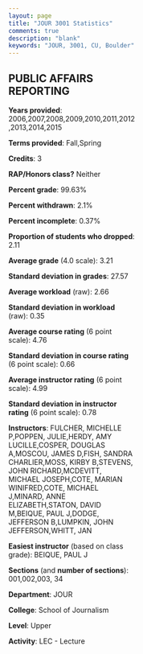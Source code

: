 ```yaml
---
layout: page
title: "JOUR 3001 Statistics"
comments: true
description: "blank"
keywords: "JOUR, 3001, CU, Boulder"
--- 
```

<head>
<script src="https://ajax.googleapis.com/ajax/libs/jquery/2.1.3/jquery.min.js"></script>
<script src="https://dl.dropboxusercontent.com/s/pc42nxpaw1ea4o9/highcharts.js?dl=0"></script>
<!-- <script src="../assets/js/highcharts.js"></script> -->
<style type="text/css">@font-face {
	font-family: "Bebas Neue";
	src: url(https://www.filehosting.org/file/details/544349/BebasNeue%20Regular.otf) format("opentype");
	}
	h1.Bebas { 
		font-family: "Bebas Neue", Verdana, Tahoma;
	}
</style>
</head>
<body>
	<div id="container" style="float: right; width: 45%; height: 88%; margin-left: 2.5%; margin-right: 2.5%;"></div>
	<script language="JavaScript">
		$(document).ready(function() {
		var chart = {type: 'column'};
		var title = {text: 'Grade Distribution'};
		var xAxis = {categories: ['A','B','C','D','F'],crosshair: true};
		var yAxis = {min: 0,title: {text: 'Percentage'}};
		var tooltip = {headerFormat: '<center><b><span style="font-size:20px">{point.key}</span></b></center>',
		               pointFormat: '<td style="padding:0"><b>{point.y:.1f}%</b></td>',
		               footerFormat: '</table>',shared: true,useHTML: true};
		var plotOptions = {column: {pointPadding: 0.0,borderWidth: 0}};  
		var credits = {enabled: false};var series= [{name: 'Percent',data: [36.82,53.79,7.94,0.9,0.54,]}];
		var json = {};
		json.chart = chart;
		json.title = title;
		json.tooltip = tooltip;
		json.xAxis = xAxis;
		json.yAxis = yAxis;  
		json.series = series;
		json.plotOptions = plotOptions;  
		json.credits = credits;
		$('#container').highcharts(json);
	});
	</script>
</body>
			   
## PUBLIC AFFAIRS REPORTING

**Years provided**: 2006,2007,2008,2009,2010,2011,2012,2013,2014,2015

**Terms provided**: Fall,Spring

**Credits**: 3

**RAP/Honors class?** Neither

**Percent grade**: 99.63%

**Percent withdrawn**: 2.1%

**Percent incomplete**: 0.37%

**Proportion of students who dropped**: 2.11

**Average grade** (4.0 scale): 3.21

**Standard deviation in grades**: 27.57

**Average workload** (raw): 2.66

**Standard deviation in workload** (raw): 0.35

**Average course rating** (6 point scale): 4.76

**Standard deviation in course rating** (6 point scale): 0.66

**Average instructor rating** (6 point scale): 4.99

**Standard deviation in instructor rating** (6 point scale): 0.78

**Instructors**: FULCHER, MICHELLE P,POPPEN, JULIE,HERDY, AMY LUCILLE,COSPER, DOUGLAS A,MOSCOU, JAMES D,FISH, SANDRA CHARLIER,MOSS, KIRBY B,STEVENS, JOHN RICHARD,MCDEVITT, MICHAEL JOSEPH,COTE, MARIAN WINIFRED,COTE, MICHAEL J,MINARD, ANNE ELIZABETH,STATON, DAVID M,BEIQUE, PAUL J,DODGE, JEFFERSON B,LUMPKIN, JOHN JEFFERSON,WHITT, JAN

**Easiest instructor** (based on class grade): BEIQUE, PAUL J

**Sections** (and **number of sections**): 001,002,003, 34

**Department**: JOUR

**College**: School of Journalism

**Level**: Upper

**Activity**: LEC - Lecture